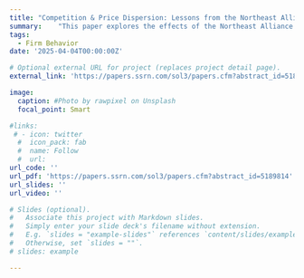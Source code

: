 ```yaml
---
title: "Competition & Price Dispersion: Lessons from the Northeast Alliance"
summary: 	"This paper explores the effects of the Northeast Alliance (NEA) between American Airlines and JetBlue Airways on airfares. The NEA led to a 3.9% reduction in airfares at LaGuardia Airport, demonstrating the relationship between competition and pricing in alliance markets. While JetBlue's entry into these markets did not lower overall airfares, it reduced prices for lower-end products in markets where JetBlue already operated. Our findings suggest that reduced competition allows firms to more effectively price discriminate."
tags:
  - Firm Behavior
date: '2025-04-04T00:00:00Z'

# Optional external URL for project (replaces project detail page).
external_link: 'https://papers.ssrn.com/sol3/papers.cfm?abstract_id=5189814'

image:
  caption: #Photo by rawpixel on Unsplash
  focal_point: Smart

#links:
 # - icon: twitter
  #  icon_pack: fab
  #  name: Follow
  #  url: 
url_code: ''
url_pdf: 'https://papers.ssrn.com/sol3/papers.cfm?abstract_id=5189814'
url_slides: ''
url_video: ''

# Slides (optional).
#   Associate this project with Markdown slides.
#   Simply enter your slide deck's filename without extension.
#   E.g. `slides = "example-slides"` references `content/slides/example-slides.md`.
#   Otherwise, set `slides = ""`.
# slides: example

---
```

